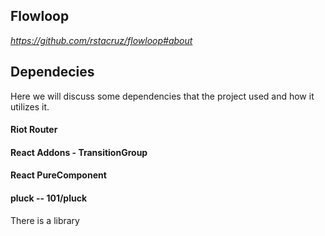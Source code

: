 Flowloop
--------
_https://github.com/rstacruz/flowloop#about_

## Dependecies

Here we will discuss some dependencies that the project used and how it utilizes it.

#### Riot Router


#### React Addons - TransitionGroup

#### React PureComponent

#### pluck -- 101/pluck

There is a library


